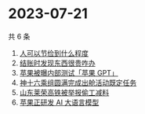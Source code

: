 # 2023-07-21

共 6 条

<!-- BEGIN -->
<!-- 最后更新时间 Fri Jul 21 2023 14:09:42 GMT+0800 (China Standard Time) -->

1. [人可以节俭到什么程度](https://www.zhihu.com/search?q=%E4%BA%BA%E5%8F%AF%E4%BB%A5%E8%8A%82%E4%BF%AD%E5%88%B0%E4%BB%80%E4%B9%88%E7%A8%8B%E5%BA%A6)
1. [结账时发现东西很贵咋办](https://www.zhihu.com/search?q=%E7%BB%93%E8%B4%A6%E6%97%B6%E5%8F%91%E7%8E%B0%E4%B8%9C%E8%A5%BF%E5%BE%88%E8%B4%B5%E5%92%8B%E5%8A%9E)
1. [苹果被曝内部测试「苹果 GPT」](https://www.zhihu.com/search?q=%E8%8B%B9%E6%9E%9C%E8%A2%AB%E6%9B%9D%E5%86%85%E9%83%A8%E6%B5%8B%E8%AF%95%E3%80%8C%E8%8B%B9%E6%9E%9C%20GPT%E3%80%8D)
1. [神十六乘组圆满完成出舱活动既定任务](https://www.zhihu.com/search?q=%E7%A5%9E%E5%8D%81%E5%85%AD%E4%B9%98%E7%BB%84%E5%9C%86%E6%BB%A1%E5%AE%8C%E6%88%90%E5%87%BA%E8%88%B1%E6%B4%BB%E5%8A%A8%E6%97%A2%E5%AE%9A%E4%BB%BB%E5%8A%A1)
1. [山东莱荣高铁被举报偷工减料](https://www.zhihu.com/search?q=%E5%B1%B1%E4%B8%9C%E8%8E%B1%E8%8D%A3%E9%AB%98%E9%93%81%E8%A2%AB%E4%B8%BE%E6%8A%A5%E5%81%B7%E5%B7%A5%E5%87%8F%E6%96%99)
1. [苹果正研发 AI 大语言模型](https://www.zhihu.com/search?q=%E8%8B%B9%E6%9E%9C%E6%AD%A3%E7%A0%94%E5%8F%91%20AI%20%E5%A4%A7%E8%AF%AD%E8%A8%80%E6%A8%A1%E5%9E%8B)

<!-- END -->
